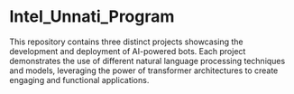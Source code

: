 # Intel_Unnati_Program
This repository contains three distinct projects showcasing the development and deployment of AI-powered bots. Each project demonstrates the use of different natural language processing techniques and models, leveraging the power of transformer architectures to create engaging and functional applications.

